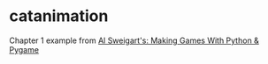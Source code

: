 # catanimation
Chapter 1 example from [Al Sweigart's: Making Games With Python &amp; Pygame](https://www.amazon.co.uk/Making-Games-Python-Pygame-Sweigart/dp/1469901730/ref=sr_1_1?ie=UTF8&qid=1509373608&sr=8-1&keywords=making+games+with+python+and+pygame)
